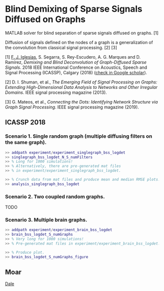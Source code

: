 # Blind Demixing of Sparse Signals Diffused on Graphs

MATLAB solver for blind separation of sparse signals diffused on graphs. [1]

Diffusion of signals defined on the nodes of a graph is a generalization of the convolution from classical signal processing. [2] [3]

[1] [F. J. Iglesias](https://github.com/iglesias), S. Segarra, S. Rey-Escudero, A. G. Marques and D. Ramírez, *Demixing and Blind Deconvolution of Graph-Diffused Sparse Signals*. 2018 IEEE International Conference on Acoustics, Speech and Signal Processing (ICASSP), Calgary (2018) ([check in Google scholar](https://scholar.google.com/citations?view_op=view_citation&hl=en&user=H0okuHUAAAAJ&citation_for_view=H0okuHUAAAAJ:_xSYboBqXhAC)).

[2] D. I. Shuman, et al., *The Emerging Field of Signal Processing on Graphs: Extending High-Dimensional Data Analysis to Networks and Other Irregular Domains*. IEEE signal processing magazine (2013).

[3] G. Mateos, et al., *Connecting the Dots: Identifying Network Structure via Graph Signal Processing*. IEEE signal processing magazine (2019).


## ICASSP 2018

### Scenario 1. Single random graph (multiple diffusing filters on the same graph).

```Matlab
>> addpath experiment/experiment_singlegraph_bss_logdet
>> singlegraph_bss_logdet_N_S_numFilters
>> % Long for 1000 simulations!
>> % Alternatively, there are pre-generated mat files
>> % in experiment/experiment_singlegraph_bss_logdet.

>> % Crunch data from mat files and produce mean and median RMSE plots.
>> analysis_singlegraph_bss_logdet
```

### Scenario 2. Two coupled random graphs.
TODO

### Scenario 3. Multiple brain graphs.

```Matlab
>> addpath experiment/experiment_brain_bss_logdet
>> brain_bss_logdet_S_numGraphs
>> % Very long for 1000 simulations!
>> % Pre-generated mat files in experiment/experiment_brain_bss_logdet.

>> % Produce plot.
>> brain_bss_logdet_S_numGraphs_figure
```

## Moar

[Dale](https://github.com/iglesias/gsp_bss/blob/baa022735d4c8754d78fa281aa828d97ab200288/theory/blind_demixing_20231202.html)

